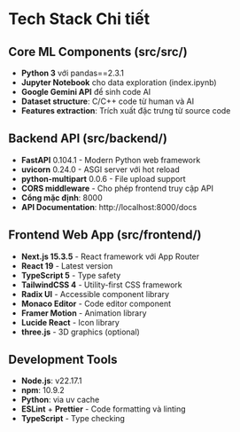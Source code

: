 # Tech Stack Chi tiết

## Core ML Components (src/src/)
- **Python 3** với pandas==2.3.1
- **Jupyter Notebook** cho data exploration (index.ipynb)
- **Google Gemini API** để sinh code AI
- **Dataset structure**: C/C++ code từ human và AI
- **Features extraction**: Trích xuất đặc trưng từ source code

## Backend API (src/backend/)
- **FastAPI** 0.104.1 - Modern Python web framework
- **uvicorn** 0.24.0 - ASGI server với hot reload
- **python-multipart** 0.0.6 - File upload support
- **CORS middleware** - Cho phép frontend truy cập API
- **Cổng mặc định**: 8000
- **API Documentation**: http://localhost:8000/docs

## Frontend Web App (src/frontend/) 
- **Next.js 15.3.5** - React framework với App Router
- **React 19** - Latest version
- **TypeScript 5** - Type safety
- **TailwindCSS 4** - Utility-first CSS framework
- **Radix UI** - Accessible component library
- **Monaco Editor** - Code editor component
- **Framer Motion** - Animation library
- **Lucide React** - Icon library
- **three.js** - 3D graphics (optional)

## Development Tools
- **Node.js**: v22.17.1
- **npm**: 10.9.2  
- **Python**: via uv cache
- **ESLint** + **Prettier** - Code formatting và linting
- **TypeScript** - Type checking